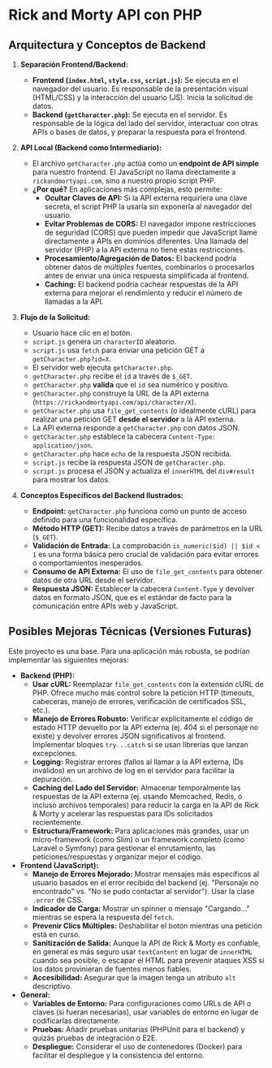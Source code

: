 # Rick and Morty API con PHP

## Arquitectura y Conceptos de Backend

1. **Separación Frontend/Backend:**

   - **Frontend (`index.html`, `style.css`, `script.js`):** Se ejecuta en el navegador del usuario. Es responsable de la presentación visual (HTML/CSS) y la interacción del usuario (JS). Inicia la solicitud de datos.
   - **Backend (`getCharacter.php`):** Se ejecuta en el servidor. Es responsable de la lógica del lado del servidor, interactuar con otras APIs o bases de datos, y preparar la respuesta para el frontend.

2. **API Local (Backend como Intermediario):**

   - El archivo `getCharacter.php` actúa como un **endpoint de API simple** para nuestro frontend. El JavaScript no llama directamente a `rickandmortyapi.com`, sino a nuestro propio script PHP.
   - **¿Por qué?** En aplicaciones más complejas, esto permite:
     - **Ocultar Claves de API:** Si la API externa requiriera una clave secreta, el script PHP la usaría sin exponerla al navegador del usuario.
     - **Evitar Problemas de CORS:** El navegador impone restricciones de seguridad (CORS) que pueden impedir que JavaScript llame directamente a APIs en dominios diferentes. Una llamada del servidor (PHP) a la API externa no tiene estas restricciones.
     - **Procesamiento/Agregación de Datos:** El backend podría obtener datos de _múltiples_ fuentes, combinarlos o procesarlos antes de enviar una única respuesta simplificada al frontend.
     - **Caching:** El backend podría cachear respuestas de la API externa para mejorar el rendimiento y reducir el número de llamadas a la API.

3. **Flujo de la Solicitud:**

   - Usuario hace clic en el botón.
   - `script.js` genera un `characterID` aleatorio.
   - `script.js` usa `fetch` para enviar una petición GET a `getCharacter.php?id=X`.
   - El servidor web ejecuta `getCharacter.php`.
   - `getCharacter.php` recibe el `id` a través de `$_GET`.
   - `getCharacter.php` **valida** que el `id` sea numérico y positivo.
   - `getCharacter.php` construye la URL de la API externa (`https://rickandmortyapi.com/api/character/X`).
   - `getCharacter.php` usa `file_get_contents` (o idealmente cURL) para realizar una petición GET **desde el servidor** a la API externa.
   - La API externa responde a `getCharacter.php` con datos JSON.
   - `getCharacter.php` establece la cabecera `Content-Type: application/json`.
   - `getCharacter.php` hace `echo` de la respuesta JSON recibida.
   - `script.js` recibe la respuesta JSON de `getCharacter.php`.
   - `script.js` procesa el JSON y actualiza el `innerHTML` del `div#result` para mostrar los datos.

4. **Conceptos Específicos del Backend Ilustrados:**
   - **Endpoint:** `getCharacter.php` funciona como un punto de acceso definido para una funcionalidad específica.
   - **Método HTTP (GET):** Recibe datos a través de parámetros en la URL (`$_GET`).
   - **Validación de Entrada:** La comprobación `is_numeric($id) || $id < 1` es una forma básica pero crucial de validación para evitar errores o comportamientos inesperados.
   - **Consumo de API Externa:** El uso de `file_get_contents` para obtener datos de otra URL desde el servidor.
   - **Respuesta JSON:** Establecer la cabecera `Content-Type` y devolver datos en formato JSON, que es el estándar de facto para la comunicación entre APIs web y JavaScript.

## Posibles Mejoras Técnicas (Versiones Futuras)

Este proyecto es una base. Para una aplicación más robusta, se podrían implementar las siguientes mejoras:

- **Backend (PHP):**
  - **Usar cURL:** Reemplazar `file_get_contents` con la extensión cURL de PHP. Ofrece mucho más control sobre la petición HTTP (timeouts, cabeceras, manejo de errores, verificación de certificados SSL, etc.).
  - **Manejo de Errores Robusto:** Verificar explícitamente el código de estado HTTP devuelto por la API externa (ej. 404 si el personaje no existe) y devolver errores JSON significativos al frontend. Implementar bloques `try...catch` si se usan librerías que lanzan excepciones.
  - **Logging:** Registrar errores (fallos al llamar a la API externa, IDs inválidos) en un archivo de log en el servidor para facilitar la depuración.
  - **Caching del Lado del Servidor:** Almacenar temporalmente las respuestas de la API externa (ej. usando Memcached, Redis, o incluso archivos temporales) para reducir la carga en la API de Rick & Morty y acelerar las respuestas para IDs solicitados recientemente.
  - **Estructura/Framework:** Para aplicaciones más grandes, usar un micro-framework (como Slim) o un framework completo (como Laravel o Symfony) para gestionar el enrutamiento, las peticiones/respuestas y organizar mejor el código.
- **Frontend (JavaScript):**
  - **Manejo de Errores Mejorado:** Mostrar mensajes más específicos al usuario basados en el error recibido del backend (ej. "Personaje no encontrado" vs. "No se pudo contactar al servidor"). Usar la clase `.error` de CSS.
  - **Indicador de Carga:** Mostrar un spinner o mensaje "Cargando..." mientras se espera la respuesta del `fetch`.
  - **Prevenir Clics Múltiples:** Deshabilitar el botón mientras una petición está en curso.
  - **Sanitización de Salida:** Aunque la API de Rick & Morty es confiable, en general es más seguro usar `textContent` en lugar de `innerHTML` cuando sea posible, o escapar el HTML para prevenir ataques XSS si los datos provinieran de fuentes menos fiables.
  - **Accesibilidad:** Asegurar que la imagen tenga un atributo `alt` descriptivo.
- **General:**
  - **Variables de Entorno:** Para configuraciones como URLs de API o claves (si fueran necesarias), usar variables de entorno en lugar de codificarlas directamente.
  - **Pruebas:** Añadir pruebas unitarias (PHPUnit para el backend) y quizás pruebas de integración o E2E.
  - **Despliegue:** Considerar el uso de contenedores (Docker) para facilitar el despliegue y la consistencia del entorno.
